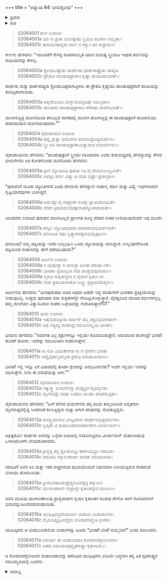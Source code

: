 +++
title = "ಅಧ್ಯಾಯ 64: ಭೀಮಕ್ರೋಧಃ"
+++

<details><summary>ಪ್ರವೇಶ</summary>


।।   ಓಂ ಓಂ ನಮೋ ನಾರಾಯಣಾಯ।।   ಶ್ರೀ ವೇದವ್ಯಾಸಾಯ ನಮಃ ।।

ಶ್ರೀ ಕೃಷ್ಣದ್ವೈಪಾಯನ ವೇದವ್ಯಾಸ ವಿರಚಿತ  

**ಶ್ರೀ ಮಹಾಭಾರತ**

**ಸಭಾ ಪರ್ವ**

**ದ್ಯೂತ ಪರ್ವ**

**ಅಧ್ಯಾಯ 64**

</details>


<details><summary>ಸಾರ</summary>

ಕರ್ಣನು ಮುಳುಗುತ್ತಿರುವ ಪಾಂಡವರಿಗೆ ದ್ರೌಪದಿಯೇ ಪಾರುಮಾಡಿಸಿದಳು ಎಂದು ಅಪಮಾನಿಸಿದುದು (1-3). ಭೀಮಸೇನನು ಕೃದ್ಧನಾಗಿ “ಉಲ್ಲಂಘನೆಗೊಂಡ ಪತ್ನಿಯಿಂದ ಸಂತಾನವನ್ನು ಹೇಗೆ ಪಡೆಯಬಹುದು?” ಎಂದು ಕೇಳಲು (4-7), ಅರ್ಜುನನು ಅವನಿಗೆ ಶಾಂತನಾಗಲು ಹೇಳಿದುದು (8-9). ಭೀಮನು ಕ್ರೋಧದಿಂದ ಸಭೆಯಲ್ಲಿರುವರನ್ನು ನಾಶಪಡಿಸುವೆನೆಂದು ಗರ್ಜಿಸಿ ಎದ್ದು ನಿಲ್ಲುವುದು (10-15). ಯುಧಿಷ್ಠಿರನು ಭೀಮನನ್ನು ತಡೆಹಿಡಿದು ಕುಳ್ಳಿರಿಸಿ ಧೃತರಾಷ್ಟ್ರನ ಬಳಿ ಹೋಗುವುದು (16-17).

</details>


> 02064001 ಕರ್ಣ ಉವಾಚ।  
02064001a ಯಾ ನಃ ಶ್ರುತಾ ಮನುಷ್ಯೇಷು ಸ್ತ್ರಿಯೋ ರೂಪೇಣ ಸಮ್ಮತಾಃ।  
02064001c ತಾಸಾಮೇತಾದೃಶಂ ಕರ್ಮ ನ ಕಸ್ಯಾಂ ಚನ ಶುಶ್ರುಮಃ।।

ಕರ್ಣನು ಹೇಳಿದನು: “ಇದೂವರೆಗೆ ಕೇಳಿದ್ದ ರೂಪಸಮನ್ವಿತ ಯಾವ ಮನುಷ್ಯ ಸ್ತ್ರೀಯೂ ಇಂಥಹ ಕರ್ಮವನ್ನು ಸಾಧಿಸಿದುದನ್ನು ಕೇಳಿಲ್ಲ.

> 02064002a ಕ್ರೋಧಾವಿಷ್ಟೇಷು ಪಾರ್ಥೇಷು ಧಾರ್ತರಾಷ್ಟ್ರೇಷು ಚಾಪ್ಯತಿ।   
02064002c ದ್ರೌಪದೀ ಪಾಂಡುಪುತ್ರಾಣಾಂ ಕೃಷ್ಣಾ ಶಾಂತಿರಿಹಾಭವತ್।।

ಪಾರ್ಥರು ಮತ್ತು ಧಾರ್ತರಾಷ್ಟ್ರರು ಕ್ರೋಧಾವಿಷ್ಟರಾಗುತ್ತಿರಲು ಈ ದ್ರೌಪದಿ ಕೃಷ್ಣೆಯು ಪಾಂಡುಪುತ್ರರರಿಗೆ ಶಾಂತಿಯನ್ನು ತಂದಿಟ್ಟಹಾಗಾಯಿತು.

> 02064003a ಅಪ್ಲವೇಂಽಭಸಿ ಮಗ್ನಾನಾಮಪ್ರತಿಷ್ಠೇ ನಿಮಜ್ಜತಾಂ।  
02064003c ಪಾಂಚಾಲೀ ಪಾಂಡುಪುತ್ರಾಣಾಂ ನೌರೇಷಾ ಪಾರಗಾಭವತ್।।

ಮುಳುಗುತ್ತಿದ್ದ ದೋಣಿಯಿಂದ ತಳವಿಲ್ಲದ ಸಾಗರದಲ್ಲಿ ಮುಳುಗಿ ಹೋಗುತ್ತಿದ್ದ ಈ ಪಾಂಡುಪುತ್ರರಿಗೆ ಪಾಂಚಾಲಿಯು ಪಾರುಮಾಡುವ ದೋಣಿಯಂತಾದಳು.””

> 02064004 ವೈಶಂಪಾಯನ ಉವಾಚ।  
02064004a ತದ್ವೈ ಶ್ರುತ್ವಾ ಭೀಮಸೇನಃ ಕುರುಮಧ್ಯೇಽತ್ಯಮರ್ಷಣಃ।   
02064004c ಸ್ತ್ರೀ ಗತಿಃ ಪಾಂಡುಪುತ್ರಾಣಾಮಿತ್ಯುವಾಚ ಸುದುರ್ಮನಾಃ।।

ವೈಶಂಪಾಯನನು ಹೇಳಿದನು: “ಪಾಂಡುಪುತ್ರರಿಗೆ ಸ್ತ್ರೀಯೇ ಗತಿಯಾದಳು ಎಂದು ಕುರುಮಧ್ಯದಲ್ಲಿ ಹೇಳಿದ್ದುದನ್ನು ಕೇಳಿದ ಭೀಮಸೇನನು ಅತಿ ಕೋಪಗೊಂಡು ಮನನೊಂದು ಹೇಳಿದನು:

> 02064005a ತ್ರೀಣಿ ಜ್ಯೋತೀಂಷಿ ಪುರುಷ ಇತಿ ವೈ ದೇವಲೋಽಬ್ರವೀತ್।  
02064005c ಅಪತ್ಯಂ ಕರ್ಮ ವಿದ್ಯಾ ಚ ಯತಃ ಸೃಷ್ಟಾಃ ಪ್ರಜಾಸ್ತತಃ।।

“ಪುರುಶನಿಗೆ ಮೂರು ಜ್ಯೋತಿಗಳಿವೆ ಎಂದು ದೇವಲನು ಹೇಳಿದ್ದಾನೆ: ಸಂತಾನ, ಕರ್ಮ ಮತ್ತು ವಿದ್ಯೆ. ಇವುಗಳಿಂದಲೇ ಸೃಷ್ಟಿಯಾದವುಗಳು ಬಾಳುತ್ತವೆ.

> 02064006a ಅಮೇಧ್ಯೇ ವೈ ಗತಪ್ರಾಣೇ ಶೂನ್ಯೇ ಜ್ಞಾತಿಭಿರುಂಝಿತೇ।  
02064006c ದೇಹೇ ತ್ರಿತಯಮೇವೈತತ್ಪುರುಷಸ್ಯೋಪಜಾಯತೇ।।

ಬಾಂಧವರು ಬಿಸಾಡಿದ ಪುರುಷನ ಮಾಂಸವಿಲ್ಲದ ಪ್ರಾಣಗತ ಶೂನ್ಯ ದೇಹದ ನಂತರ ಉಳಿಯುವುದೆಂದರೆ ಇವು ಮೂರೇ.

> 02064007a ತನ್ನೋ ಜ್ಯೋತಿರಭಿಹತಂ ದಾರಾಣಾಮಭಿಮರ್ಶನಾತ್।  
02064007c ಧನಂಜಯ ಕಥಂ ಸ್ವಿತ್ಸ್ಯಾದಪತ್ಯಮಭಿಮೃಷ್ಟಜಂ।।

ಧನಂಜಯ! ನಮ್ಮ ಪತ್ನಿಯನ್ನು ಇವರು ಉಲ್ಲಂಘಿಸಿ ಒಂದು ಜ್ಯೋತಿಯನ್ನು ಆರಿಸಿದ್ದಾರೆ. ಉಲ್ಲಂಘನೆಗೊಂಡ ಪತ್ನಿಯಿಂದ ಸಂತಾನವನ್ನು ಹೇಗೆ ಪಡೆಯಬಹುದು?”

> 02064008 ಅರ್ಜುನ ಉವಾಚ।  
02064008a ನ ಚೈವೋಕ್ತಾ ನ ಚಾನುಕ್ತಾ ಹೀನತಃ ಪರುಷಾ ಗಿರಃ।  
02064008c ಭಾರತಾಃ ಪ್ರತಿಜಲ್ಪಂತಿ ಸದಾ ತೂತ್ತಮಪೂರುಷಾಃ।।  
02064009a ಸ್ಮರಂತಿ ಸುಕೃತಾನ್ಯೇವ ನ ವೈರಾಣಿ ಕೃತಾನಿ ಚ।  
02064009c ಸಂತಃ ಪ್ರತಿವಿಜಾನಂತೋ ಲಬ್ಧ್ವಾ ಪ್ರತ್ಯಯಮಾತ್ಮನಃ।।

ಅರ್ಜುನನು ಹೇಳಿದನು: “ಹೀನಪುರುಷರು ಆಡಿದ ಅಥವಾ ಆಡದೇ ಇದ್ದ ಮಾತುಗಳಿಗೆ ಭಾರತರು ಪ್ರತಿಕ್ರಿಯೆಯನ್ನು ನೀಡುವುದಿಲ್ಲ. ಉತ್ತಮ ಪುರುಷರು ಸದಾ ಸುಕೃತಗಳನ್ನೇ ನೆನಪಿಟ್ಟುಕೊಳ್ಳುತ್ತಾರೆ. ವೈರತ್ವದಿಂದ ಮಾಡಿದ ಕರ್ಮಗಳನ್ನಲ್ಲ. ತಮ್ಮ ಮೇಲೆಯೇ ವಿಶ್ವಾಸವಿರುವ ಸಂತರು ಒಳ್ಳೆಯದನ್ನು ಗುರುತಿಸುತ್ತಾರೆ117.”

> 02064010 ಭೀಮ ಉವಾಚ।  
02064010a ಇಹೈವೈತಾಂಸ್ತುರಾ ಸರ್ವಾನ್ ಹನ್ಮಿ ಶತ್ರೂನ್ಸಮಾಗತಾನ್।  
02064010c ಅಥ ನಿಷ್ಕ್ರಮ್ಯ ರಾಜೇಂದ್ರ ಸಮೂಲಾನ್ಕೃಂಧಿ ಭಾರತ।।

ಭೀಮನು ಹೇಳಿದನು: “ಸಮಾಗತ ಎಲ್ಲ ಶತ್ರುಗಳನ್ನೂ ಇಲ್ಲಿಯೇ ಕೊಂದುಬಿಡುತ್ತೇನೆ. ಆದುದರಿಂದ ರಾಜೇಂದ್ರ! ಭಾರತ! ಹೊರಗೆ ಹೋಗು. ಇವರನ್ನು ಸಮೂಲವಾಗಿ ಸಂಹರಿಸುತ್ತೇನೆ.

> 02064011a ಕಿಂ ನೋ ವಿವದಿತೇನೇಹ ಕಿಂ ನಃ ಕ್ಲೇಶೇನ ಭಾರತ।  
02064011c ಅದ್ಯೈವೈತಾನ್ನಿಹನ್ಮೀಹ ಪ್ರಶಾಧಿ ವಸುಧಾಮಿಮಾಂ।।

ಭಾರತ! ಇಲ್ಲಿ ಇನ್ನೂ ಏಕೆ ವಿವಾದದಲ್ಲಿ ತೊಡಗಿ ಕ್ಲೇಶವನ್ನು ಅನುಭವಿಸಬೇಕು? ಇಂದೇ ಇಲ್ಲಿಯೇ ಇವರನ್ನು ವಧಿಸುತ್ತೇನೆ. ನೀನು ಈ ವಸುಧೆಯನ್ನು ಆಳು.””

> 02064012 ವೈಶಂಪಾಯನ ಉವಾಚ।  
02064012a ಇತ್ಯುಕ್ತ್ವಾ ಭೀಮಸೇನಸ್ತು ಕನಿಷ್ಠೈರ್ಭ್ರಾತೃಭಿರ್ವೃತಃ।  
02064012c ಮೃಗಮಧ್ಯೇ ಯಥಾ ಸಿಂಹೋ ಮುಹುಃ ಪರಿಘಮೈಕ್ಷತ।।

ವೈಶಂಪಾಯನನು ಹೇಳಿದನು: “ಹೀಗೆ ಹೇಳಿದ ಭೀಮಸೇನನು ತನ್ನ ಕಿರಿಯ ತಮ್ಮಂದಿರಿಂದ ಆವೃತನಾಗಿ ಮೃಗಮಧ್ಯದಲ್ಲಿದ್ದ ಸಿಂಹನಂತೆ ಕಾಣುತ್ತಿದ್ದನು ಮತ್ತು ಆಗಾಗ ಪರಿಘವನ್ನು ನೋಡುತ್ತಿದ್ದನು.

> 02064013a ಸಾಂತ್ವ್ಯಮಾನೋ ವೀಜ್ಯಮಾನಃ ಪಾರ್ಥೇನಾಕ್ಲಿಷ್ಟಕರ್ಮಣಾ।   
02064013c ಸ್ವಿದ್ಯತೇ ಚ ಮಹಾಬಾಹುರಂತರ್ದಾಹೇನ ವೀರ್ಯವಾನ್।।

ಅಕ್ಲಿಷ್ಟಕರ್ಮಿ ಪಾರ್ಥರು ಅವನನ್ನು ಒಳ್ಳೆಯ ರೀತಿಯಲ್ಲಿ ಸಂತವಿಸುತ್ತಿರಲು ವೀರ್ಯವಾನ್ ಮಹಾಬಾಹುವು ಒಳಗಿಂದೊಳಗೇ ಬೇಯತೊಡಗಿದನು.

> 02064014a ಕ್ರುದ್ಧಸ್ಯ ತಸ್ಯ ಸ್ರೋತೋಭ್ಯಃ ಕರ್ಣಾದಿಭ್ಯೋ ನರಾಧಿಪ।  
02064014c ಸಧೂಮಃ ಸಸ್ಫುಲಿಂಗಾರ್ಚಿಃ ಪಾವಕಃ ಸಮಜಾಯತ।।

ನರಾಧಿಪ! ಅವನ ಕಿವಿ ಮತ್ತು ಇತರ ರಂಧ್ರಗಳಿಂದ ಧೂಮದೊಂದಿಗೆ ನಿಧಾನವಾಗಿ ಉರಿಯುತ್ತಿರುವ ಕೆಂಡದಂತೆ ಬೆಂಕಿಯು ಹೊರಬಂದಿತು.

> 02064015a ಭ್ರುಕುಟೀಪುಟದುಷ್ಪ್ರೇಕ್ಷ್ಯಮಭವತ್ತಸ್ಯ ತನ್ಮುಖಂ।  
02064015c ಯುಗಾಂತಕಾಲೇ ಸಂಪ್ರಾಪ್ತೇ ಕೃತಾಂತಸ್ಯೇವ ರೂಪಿಣಃ।।

ಅವನ ಮುಖವು ಯುಗಾಂತಕಾಲವು ಪ್ರಾಪ್ತವಾದಾಗ ಸ್ವಯಂ ಕೃತಾಂತನ ರೂಪವು ಹೇಗೋ ಹಾಗೆ ನೋಡಿದವರಿಗೆ ಭಯವನ್ನುಂಟುಮಾಡುವಂಥಾಯಿತು.

> 02064016a ಯುಧಿಷ್ಠಿರಸ್ತಮಾವಾರ್ಯ ಬಾಹುನಾ ಬಾಹುಶಾಲಿನಂ।   
02064016c ಮೈವಮಿತ್ಯಬ್ರವೀಚ್ಚೈನಂ ಜೋಷಮಾಸ್ಸ್ವೇತಿ ಭಾರತ।।

ಯುಧಿಷ್ಠಿರನು ಆ ಬಾಹುಬಲಶಾಲಿಯ ಬಾಹುಗಳನ್ನು ಹಿಡಿದು “ಭಾರತ! ಬೇಡ! ಸುಮ್ಮನಿರು!” ಎಂದು ಕೂರಿಸಿದನು.

> 02064017a ನಿವಾರ್ಯ ತಂ ಮಹಾಬಾಹುಂ ಕೋಪಸಂರಕ್ತಲೋಚನಂ।  
02064017c ಪಿತರಂ ಸಮುಪಾತಿಷ್ಠದ್ಧೃತರಾಷ್ಟ್ರಂ ಕೃತಾಂಜಲಿಃ।।

ಆ ಕೋಪಸಂರಕ್ತಲೋಚನ ಮಹಾಬಾಹುವನ್ನು ತಡೆಹಿಡಿದ ಯುಧಿಷ್ಠಿರನು ಅಂಜಲೀ ಬದ್ಧನಾಗಿ ತನ್ನ ಪಿತ ಧೃತರಾಷ್ಟ್ರನ ಸಮುಪಸ್ಥಿತಿಯಲ್ಲಿ ಬಂದನು.

<details><summary>ಸಮಾಪ್ತಿ</summary>


ಇತಿ ಶ್ರೀ ಮಹಾಭಾರತೇ ಸಭಾಪರ್ವಣಿ ದ್ಯೂತಪರ್ವಣಿ ಭೀಮಕ್ರೋಧೇ ಚತುಷ್ಷಷ್ಟಿತಮೋಽಧ್ಯಾಯಃ।।  
ಇದು ಶ್ರೀ ಮಹಾಭಾರತದಲ್ಲಿ ಸಭಾಪರ್ವದಲ್ಲಿ ದ್ಯೂತಪರ್ವದಲ್ಲಿ ಭೀಮಕ್ರೋಧ ಎನ್ನುವ ಅರವತ್ನಾಲ್ಕನೆಯ ಅಧ್ಯಾಯವು.


</details>
